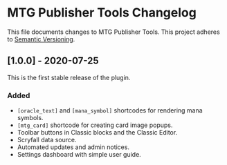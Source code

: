 # MTG Publisher Tools Changelog
This file documents changes to MTG Publisher Tools. This project adheres to [Semantic Versioning](https://semver.org/).

## [1.0.0] - 2020-07-25
This is the first stable release of the plugin.

### Added
* `[oracle_text]` and `[mana_symbol]` shortcodes for rendering mana symbols.
* `[mtg_card]` shortcode for creating card image popups.
* Toolbar buttons in Classic blocks and the Classic Editor.
* Scryfall data source.
* Automated updates and admin notices.
* Settings dashboard with simple user guide.